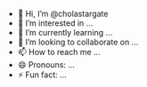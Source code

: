 - 👋 Hi, I’m @cholastargate
- 👀 I’m interested in ...
- 🌱 I’m currently learning ...
- 💞️ I’m looking to collaborate on ...
- 📫 How to reach me ...
- 😄 Pronouns: ...
- ⚡ Fun fact: ...

<!---
cholastargate/cholastargate is a ✨ special ✨ repository because its `README.md` (this file) appears on your GitHub profile.
You can click the Preview link to take a look at your changes.
--->
